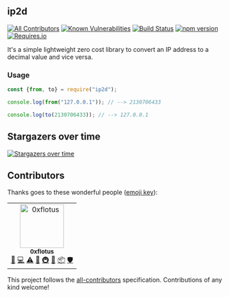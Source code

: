 ## ip2d
[![All Contributors](https://img.shields.io/badge/all_contributors-1-orange.svg?style=flat-square)](#contributors)
[![Known Vulnerabilities](https://snyk.io/test/github/0xflotus/ip2d/badge.svg?targetFile=package.json)](https://snyk.io/test/github/0xflotus/ip2d?targetFile=package.json)
[![Build Status](https://travis-ci.org/0xflotus/ip2d.svg?branch=master)](https://travis-ci.org/0xflotus/ip2d)
[![npm version](https://badge.fury.io/js/ip2d.svg)](https://badge.fury.io/js/ip2d)
[![Requires.io](https://img.shields.io/requires/github/0xflotus/ip2d?label=Requirements&logoColor=ffffff&labelColor=282828)]()


It's a simple lightweight zero cost library to convert an IP address to a decimal value and vice versa.

### Usage

```javascript
const {from, to} = require("ip2d");

console.log(from("127.0.0.1")); // --> 2130706433

console.log(to(2130706433)); // --> 127.0.0.1
```


## Stargazers over time

[![Stargazers over time](https://starchart.cc/0xflotus/ip2d.svg)](https://starchart.cc/0xflotus/ip2d)

## Contributors

Thanks goes to these wonderful people ([emoji key](https://allcontributors.org/docs/en/emoji-key)):

<!-- ALL-CONTRIBUTORS-LIST:START - Do not remove or modify this section -->
<!-- prettier-ignore -->
<table><tr><td align="center"><a href="https://github.com/0xflotus"><img src="https://avatars3.githubusercontent.com/u/26602940?v=4" width="100px;" alt="0xflotus"/><br /><sub><b>0xflotus</b></sub></a><br /><a href="https://github.com/0xflotus/ip2d/commits?author=0xflotus" title="Documentation">📖</a> <a href="https://github.com/0xflotus/ip2d/commits?author=0xflotus" title="Code">💻</a> <a href="https://github.com/0xflotus/ip2d/commits?author=0xflotus" title="Tests">⚠️</a> <a href="#projectManagement-0xflotus" title="Project Management">📆</a> <a href="#infra-0xflotus" title="Infrastructure (Hosting, Build-Tools, etc)">🚇</a> <a href="#maintenance-0xflotus" title="Maintenance">🚧</a> <a href="#platform-0xflotus" title="Packaging/porting to new platform">📦</a> <a href="#security-0xflotus" title="Security">🛡️</a></td></tr></table>

<!-- ALL-CONTRIBUTORS-LIST:END -->

This project follows the [all-contributors](https://github.com/all-contributors/all-contributors) specification. Contributions of any kind welcome!
